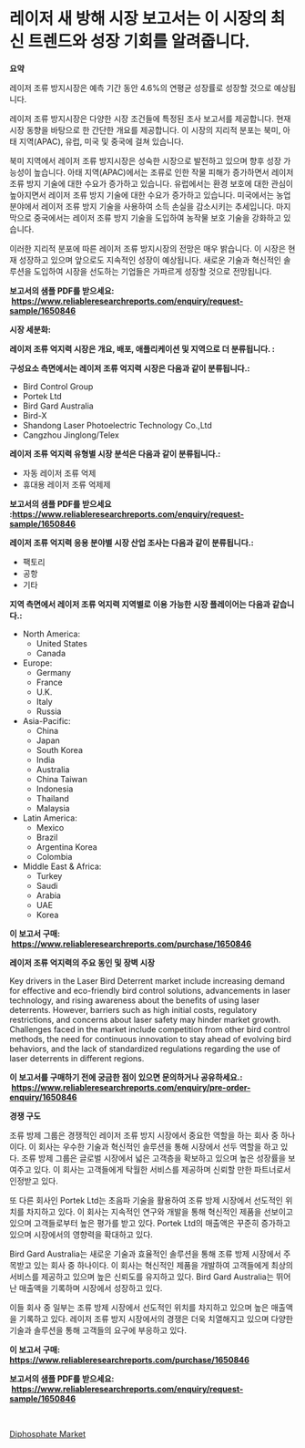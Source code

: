 <p><h1>레이저 새 방해 시장 보고서는 이 시장의 최신 트렌드와 성장 기회를 알려줍니다.</h1></p><p><strong>요약</strong></p>
<p><p>레이저 조류 방지시장은 예측 기간 동안 4.6%의 연평균 성장률로 성장할 것으로 예상됩니다.</p><p>레이저 조류 방지시장은 다양한 시장 조건들에 특정된 조사 보고서를 제공합니다. 현재 시장 동향을 바탕으로 한 간단한 개요를 제공합니다. 이 시장의 지리적 분포는 북미, 아태 지역(APAC), 유럽, 미국 및 중국에 걸쳐 있습니다.</p><p>북미 지역에서 레이저 조류 방지시장은 성숙한 시장으로 발전하고 있으며 향후 성장 가능성이 높습니다. 아태 지역(APAC)에서는 조류로 인한 작물 피해가 증가하면서 레이저 조류 방지 기술에 대한 수요가 증가하고 있습니다. 유럽에서는 환경 보호에 대한 관심이 높아지면서 레이저 조류 방지 기술에 대한 수요가 증가하고 있습니다. 미국에서는 농업 분야에서 레이저 조류 방지 기술을 사용하여 소득 손실을 감소시키는 추세입니다. 마지막으로 중국에서는 레이저 조류 방지 기술을 도입하여 농작물 보호 기술을 강화하고 있습니다.</p><p>이러한 지리적 분포에 따른 레이저 조류 방지시장의 전망은 매우 밝습니다. 이 시장은 현재 성장하고 있으며 앞으로도 지속적인 성장이 예상됩니다. 새로운 기술과 혁신적인 솔루션을 도입하여 시장을 선도하는 기업들은 가파르게 성장할 것으로 전망됩니다.</p></p>
<p><strong>보고서의 샘플 PDF를 받으세요: &nbsp;<a href="https://www.reliableresearchreports.com/enquiry/request-sample/1650846">https://www.reliableresearchreports.com/enquiry/request-sample/1650846</a></strong></p>
<p><strong>시장 세분화:</strong></p>
<p><strong> 레이저 조류 억지력 시장은 개요, 배포, 애플리케이션 및 지역으로 더 분류됩니다. :</strong></p>
<p><strong>구성요소 측면에서는 레이저 조류 억지력 시장은 다음과 같이 분류됩니다.:</strong></p>
<p><ul><li>Bird Control Group</li><li>Portek Ltd</li><li>Bird Gard Australia</li><li>Bird-X</li><li>Shandong Laser Photoelectric Technology Co.,Ltd</li><li>Cangzhou Jinglong/Telex</li></ul></p>
<p><strong> 레이저 조류 억지력 유형별 시장 분석은 다음과 같이 분류됩니다.:</strong></p>
<p><ul><li>자동 레이저 조류 억제</li><li>휴대용 레이저 조류 억제제</li></ul></p>
<p><strong>보고서의 샘플 PDF를 받으세요 :<a href="https://www.reliableresearchreports.com/enquiry/request-sample/1650846">https://www.reliableresearchreports.com/enquiry/request-sample/1650846</a></strong></p>
<p><strong> 레이저 조류 억지력 응용 분야별 시장 산업 조사는 다음과 같이 분류됩니다.:</strong></p>
<p><ul><li>팩토리</li><li>공항</li><li>기타</li></ul></p>
<p><strong>지역 측면에서 레이저 조류 억지력 지역별로 이용 가능한 시장 플레이어는 다음과 같습니다.:</strong></p>
<p><ul>
    <li>
        North America:
        <ul>
            <li>United States</li>
            <li>Canada</li>
        </ul>
    </li>
    <li>
        Europe:
        <ul>
            <li>Germany</li>
            <li>France</li>
            <li>U.K.</li>
            <li>Italy</li>
            <li>Russia</li>
        </ul>
    </li>
    <li>
        Asia-Pacific:
        <ul>
            <li>China</li>
            <li>Japan</li>
            <li>South Korea</li>
            <li>India</li>
            <li>Australia</li>
            <li>China Taiwan</li>
            <li>Indonesia</li>
            <li>Thailand</li>
            <li>Malaysia</li>
        </ul>
    </li>
    <li>
        Latin America:
        <ul>
            <li>Mexico</li>
            <li>Brazil</li>
            <li>Argentina Korea</li>
            <li>Colombia</li>
        </ul>
    </li>
    <li>
        Middle East & Africa:
        <ul>
            <li>Turkey</li>
            <li>Saudi</li>
            <li>Arabia</li>
            <li>UAE</li>
            <li>Korea</li>
        </ul>
    </li>
    </ul></p>
<p><strong>이 보고서 구매: &nbsp;<a href="https://www.reliableresearchreports.com/purchase/1650846">https://www.reliableresearchreports.com/purchase/1650846</a></strong></p>
<p><strong>레이저 조류 억지력의 주요 동인 및 장벽 시장</strong></p>
<p><p>Key drivers in the Laser Bird Deterrent market include increasing demand for effective and eco-friendly bird control solutions, advancements in laser technology, and rising awareness about the benefits of using laser deterrents. However, barriers such as high initial costs, regulatory restrictions, and concerns about laser safety may hinder market growth. Challenges faced in the market include competition from other bird control methods, the need for continuous innovation to stay ahead of evolving bird behaviors, and the lack of standardized regulations regarding the use of laser deterrents in different regions.</p></p>
<p><strong>이 보고서를 구매하기 전에 궁금한 점이 있으면 문의하거나 공유하세요.: &nbsp;<a href="https://www.reliableresearchreports.com/enquiry/pre-order-enquiry/1650846">https://www.reliableresearchreports.com/enquiry/pre-order-enquiry/1650846</a></strong></p>
<p><strong>경쟁 구도</strong></p>
<p><p>조류 방제 그룹은 경쟁적인 레이저 조류 방지 시장에서 중요한 역할을 하는 회사 중 하나이다. 이 회사는 우수한 기술과 혁신적인 솔루션을 통해 시장에서 선두 역할을 하고 있다. 조류 방제 그룹은 글로벌 시장에서 넓은 고객층을 확보하고 있으며 높은 성장률을 보여주고 있다. 이 회사는 고객들에게 탁월한 서비스를 제공하며 신뢰할 만한 파트너로서 인정받고 있다. </p><p>또 다른 회사인 Portek Ltd는 초음파 기술을 활용하여 조류 방제 시장에서 선도적인 위치를 차지하고 있다. 이 회사는 지속적인 연구와 개발을 통해 혁신적인 제품을 선보이고 있으며 고객들로부터 높은 평가를 받고 있다. Portek Ltd의 매출액은 꾸준히 증가하고 있으며 시장에서의 영향력을 확대하고 있다.</p><p>Bird Gard Australia는 새로운 기술과 효율적인 솔루션을 통해 조류 방제 시장에서 주목받고 있는 회사 중 하나이다. 이 회사는 혁신적인 제품을 개발하여 고객들에게 최상의 서비스를 제공하고 있으며 높은 신뢰도를 유지하고 있다. Bird Gard Australia는 뛰어난 매출액을 기록하며 시장에서 성장하고 있다. </p><p>이들 회사 중 일부는 조류 방제 시장에서 선도적인 위치를 차지하고 있으며 높은 매출액을 기록하고 있다. 레이저 조류 방지 시장에서의 경쟁은 더욱 치열해지고 있으며 다양한 기술과 솔루션을 통해 고객들의 요구에 부응하고 있다.</p></p>
<p><strong>이 보고서 구매: &nbsp; <a href="https://www.reliableresearchreports.com/purchase/1650846">https://www.reliableresearchreports.com/purchase/1650846</a></strong></p>
<p><strong>보고서의 샘플 PDF를 받으세요: &nbsp;<a href="https://www.reliableresearchreports.com/enquiry/request-sample/1650846">https://www.reliableresearchreports.com/enquiry/request-sample/1650846</a></strong><strong></strong></p>
<p>&nbsp;</p>
<p><p><a href="https://meowing-lemming-dd3.notion.site/Diphosphate-Market-Size-Growing-and-Forecasted-for-period-from-2024-2031-and-provides-complete-mar-2faa125ba5cd4621a5363a291f5d45e5">Diphosphate Market</a></p></p>